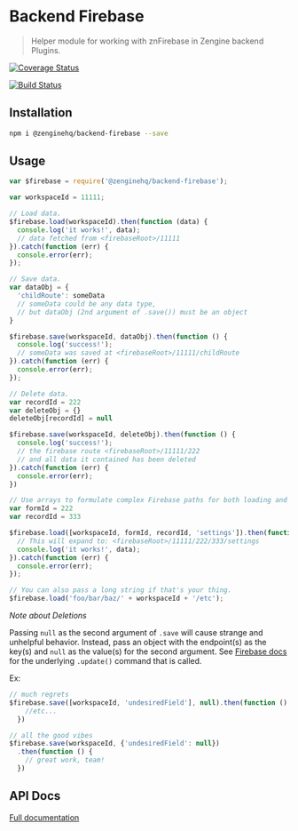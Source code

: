# Backend Firebase

> Helper module for working with znFirebase in Zengine backend Plugins.

[![Coverage Status](https://coveralls.io/repos/github/ZengineHQ/zn-backend-firebase/badge.svg?branch=master)](https://coveralls.io/github/ZengineHQ/zn-backend-firebase?branch=master)

[![Build Status](https://circleci.com/gh/ZengineHQ/zn-backend-firebase/tree/master.svg?style=shield)](https://circleci.com/gh/ZengineHQ/zn-backend-firebase/tree/master)

## Installation

```bash
npm i @zenginehq/backend-firebase --save
```

## Usage

```js
var $firebase = require('@zenginehq/backend-firebase');

var workspaceId = 11111;

// Load data.
$firebase.load(workspaceId).then(function (data) {
  console.log('it works!', data);
  // data fetched from <firebaseRoot>/11111
}).catch(function (err) {
  console.error(err);
});

// Save data.
var dataObj = {
  'childRoute': someData
  // someData could be any data type,
  // but dataObj (2nd argument of .save()) must be an object
}

$firebase.save(workspaceId, dataObj).then(function () {
  console.log('success!');
  // someData was saved at <firebaseRoot>/11111/childRoute
}).catch(function (err) {
  console.error(err);
});

// Delete data.
var recordId = 222
var deleteObj = {}
deleteObj[recordId] = null

$firebase.save(workspaceId, deleteObj).then(function () {
  console.log('success!');
  // the firebase route <firebaseRoot>/11111/222
  // and all data it contained has been deleted
}).catch(function (err) {
  console.error(err);
})

// Use arrays to formulate complex Firebase paths for both loading and saving.
var formId = 222
var recordId = 333

$firebase.load([workspaceId, formId, recordId, 'settings']).then(function (data) {
  // This will expand to: <firebaseRoot>/11111/222/333/settings
  console.log('it works!', data);
}).catch(function (err) {
  console.error(err);
});

// You can also pass a long string if that's your thing.
$firebase.load('foo/bar/baz/' + workspaceId + '/etc');
```

_Note about Deletions_

Passing `null` as the second argument of `.save` will cause strange and unhelpful behavior.
Instead, pass an object with the endpoint(s) as the key(s) and `null` as the value(s) for the second argument.
See [Firebase docs](https://www.firebase.com/docs/web/api/firebase/update.html) for the underlying `.update()` command that is called.

Ex:
```js
// much regrets
$firebase.save([workspaceId, 'undesiredField'], null).then(function () {
    //etc...
  })

// all the good vibes
$firebase.save(workspaceId, {'undesiredField': null})
  .then(function () {
    // great work, team!
  })
```

## API Docs

[Full documentation](https://zenginehq.github.io/zn-backend-firebase)
